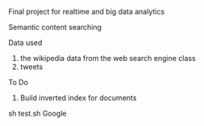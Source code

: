 Final project for realtime and big data analytics

Semantic content searching

Data used
1. the wikipedia data from the web search engine class
2. tweets 

To Do
1. Build inverted index for documents

sh test.sh Google
